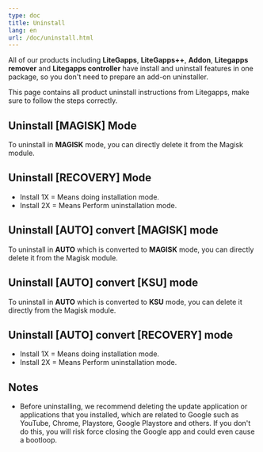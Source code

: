 ```yaml
---
type: doc
title: Uninstall
lang: en
url: /doc/uninstall.html
---
```



All of our products including **LiteGapps**, **LiteGapps++**, **Addon**, **Litegapps remover** and **Litegapps controller** have install and uninstall features in one package, so you don't need to prepare an add-on uninstaller.

This page contains all product uninstall instructions from Litegapps, make sure to follow the steps correctly.

## Uninstall [MAGISK] Mode

To uninstall in **MAGISK** mode, you can directly delete it from the Magisk module.

## Uninstall [RECOVERY] Mode

- Install 1X = Means doing installation mode.
- Install 2X = Means Perform uninstallation mode.

## Uninstall [AUTO] convert [MAGISK] mode

To uninstall in **AUTO** which is converted to **MAGISK** mode, you can directly delete it from the Magisk module.

## Uninstall [AUTO] convert [KSU] mode

To uninstall in **AUTO** which is converted to **KSU** mode, you can delete it directly from the Magisk module.

## Uninstall [AUTO] convert [RECOVERY] mode

- Install 1X = Means doing installation mode.
- Install 2X = Means Perform uninstallation mode.

## Notes

- Before uninstalling, we recommend deleting the update application or applications that you installed, which are related to Google such as YouTube, Chrome, Playstore, Google Playstore and others.  If you don't do this, you will risk force closing the Google app and could even cause a bootloop.


